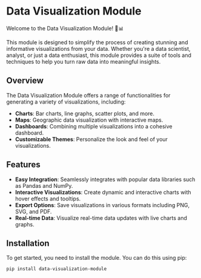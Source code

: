 # Data Visualization Module

Welcome to the Data Visualization Module! 🎨📊

This module is designed to simplify the process of creating stunning and informative visualizations from your data. Whether you're a data scientist, analyst, or just a data enthusiast, this module provides a suite of tools and techniques to help you turn raw data into meaningful insights.


## Overview

The Data Visualization Module offers a range of functionalities for generating a variety of visualizations, including:

- **Charts**: Bar charts, line graphs, scatter plots, and more.
- **Maps**: Geographic data visualization with interactive maps.
- **Dashboards**: Combining multiple visualizations into a cohesive dashboard.
- **Customizable Themes**: Personalize the look and feel of your visualizations.

## Features

- **Easy Integration**: Seamlessly integrates with popular data libraries such as Pandas and NumPy.
- **Interactive Visualizations**: Create dynamic and interactive charts with hover effects and tooltips.
- **Export Options**: Save visualizations in various formats including PNG, SVG, and PDF.
- **Real-time Data**: Visualize real-time data updates with live charts and graphs.

## Installation

To get started, you need to install the module. You can do this using pip:

```bash
pip install data-visualization-module
